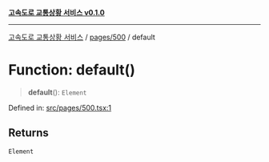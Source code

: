 [**고속도로 교통상황 서비스 v0.1.0**](../../../README.md)

***

[고속도로 교통상황 서비스](../../../modules.md) / [pages/500](../README.md) / default

# Function: default()

> **default**(): `Element`

Defined in: [src/pages/500.tsx:1](https://github.com/ksheyon123/road-status-preview/blob/d56258a23fae54155a9cd30000ae39fff6269a67/src/pages/500.tsx#L1)

## Returns

`Element`

